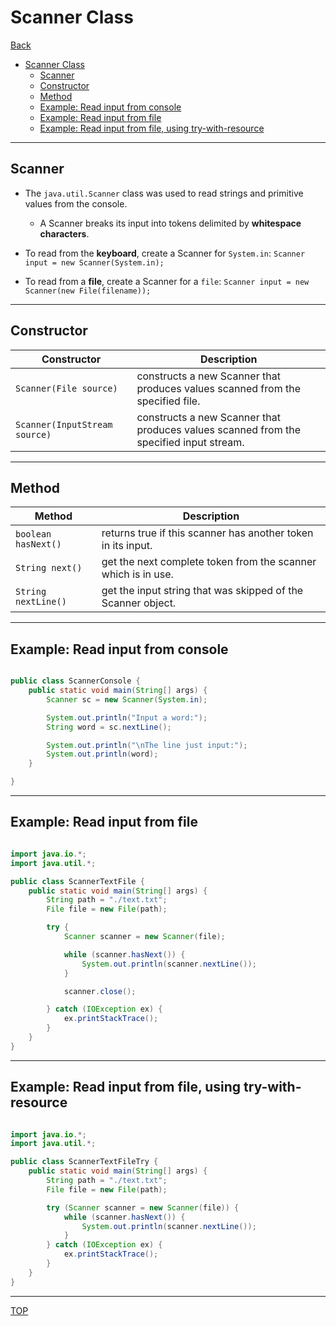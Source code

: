 # Scanner Class

[Back](./file_io.md)

- [Scanner Class](#scanner-class)
  - [Scanner](#scanner)
  - [Constructor](#constructor)
  - [Method](#method)
  - [Example: Read input from console](#example-read-input-from-console)
  - [Example: Read input from file](#example-read-input-from-file)
  - [Example: Read input from file, using try-with-resource](#example-read-input-from-file-using-try-with-resource)

---

## Scanner

- The `java.util.Scanner` class was used to read strings and primitive values from the console.

  - A Scanner breaks its input into tokens delimited by **whitespace characters**.

- To read from the **keyboard**, create a Scanner for `System.in`:
  `Scanner input = new Scanner(System.in);`

- To read from a **file**, create a Scanner for a `file`:
  `Scanner input = new Scanner(new File(filename));`

---

## Constructor

| Constructor                   | Description                                                                            |
| ----------------------------- | -------------------------------------------------------------------------------------- |
| `Scanner(File source)`        | constructs a new Scanner that produces values scanned from the specified file.         |
| `Scanner(InputStream source)` | constructs a new Scanner that produces values scanned from the specified input stream. |

---

## Method

| Method              | Description                                                   |
| ------------------- | ------------------------------------------------------------- |
| `boolean hasNext()` | returns true if this scanner has another token in its input.  |
| `String next()`     | get the next complete token from the scanner which is in use. |
| `String nextLine()` | get the input string that was skipped of the Scanner object.  |

---

## Example: Read input from console

```java

public class ScannerConsole {
    public static void main(String[] args) {
        Scanner sc = new Scanner(System.in);

        System.out.println("Input a word:");
        String word = sc.nextLine();

        System.out.println("\nThe line just input:");
        System.out.println(word);
    }

}

```

---

## Example: Read input from file

```java

import java.io.*;
import java.util.*;

public class ScannerTextFile {
    public static void main(String[] args) {
        String path = "./text.txt";
        File file = new File(path);

        try {
            Scanner scanner = new Scanner(file);

            while (scanner.hasNext()) {
                System.out.println(scanner.nextLine());
            }

            scanner.close();

        } catch (IOException ex) {
            ex.printStackTrace();
        }
    }
}

```

---

## Example: Read input from file, using try-with-resource

```java

import java.io.*;
import java.util.*;

public class ScannerTextFileTry {
    public static void main(String[] args) {
        String path = "./text.txt";
        File file = new File(path);

        try (Scanner scanner = new Scanner(file)) {
            while (scanner.hasNext()) {
                System.out.println(scanner.nextLine());
            }
        } catch (IOException ex) {
            ex.printStackTrace();
        }
    }
}

```

---

[TOP](#scanner-class)
